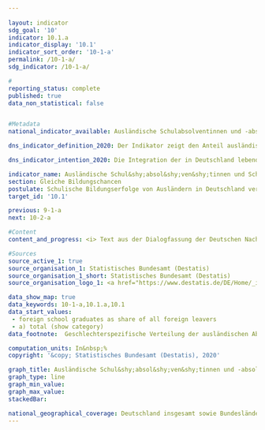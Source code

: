 ```yaml
---
                   
layout: indicator                   
sdg_goal: '10'                   
indicator: 10.1.a                   
indicator_display: '10.1'                   
indicator_sort_order: '10-1-a'                   
permalink: /10-1-a/                   
sdg_indicator: /10-1-a/                   

#                   
reporting_status: complete                   
published: true                   
data_non_statistical: false                   


#Metadata                   
national_indicator_available: Ausländische Schulabsolventinnen und -absolventen                   

dns_indicator_definition_2020: Der Indikator zeigt den Anteil ausländischer Schul&shy;absol&shy;ven&shy;tinnen und -absolventen in Prozent aller ausländischen Schul&shy;abgäng&shy;erinnen und -abgänger eines Jahrgangs. Als Absolventinnen und Absolventen gelten hierbei Personen, die die allgemeinbildenden Schulen mit mindestens einem Hauptschulabschluss verlassen.                   

dns_indicator_intention_2020: Die Integration der in Deutschland lebenden Ausländerinnen und Ausländer ist eine wichtige Voraussetzung für den sozialen Zusammenhalt unserer Gesellschaft. Grundbedingung für eine erfolgreiche Integration ist eine ausreichende schulische Qualifizierung, die berufliche Ausbildungs- und Erwerbsmöglichkeiten eröffnet. Ziel der Bundesregierung ist es daher, bis zum Jahr 2030 den Anteil ausländischer Schul&shy;absol&shy;ven&shy;tinnen und -absolventen, die mindestens einen Hauptschulabschluss erreichen, zu erhöhen und den Anteil an die Quote deutscher Schul&shy;absol&shy;ven&shy;tinnen und -absolventen anzugleichen.                   

indicator_name: Ausländische Schul&shy;absol&shy;ven&shy;tinnen und Schul&shy;absol&shy;venten                   
section: Gleiche Bildungschancen                   
postulate: Schulische Bildungserfolge von Ausländern in Deutschland verbessern                   
target_id: '10.1'                   

previous: 9-1-a                   
next: 10-2-a                   

#Content                    
content_and_progress: <i> Text aus der Dialogfassung der Deutschen Nachhaltigkeitsstrategie</i><br><br>Datengrundlage des Indikators bilden die Schulstatistiken der einzelnen Bundesländer. Dabei handelt es sich in der Regel um Totalerhebungen mit Auskunftspflicht. Ihre Zusammenfassung zum Bundesergebnis erfolgt durch das Statistische Bundesamt auf Grundlage des von der Kultusministerkonferenz erstellten Definitionenkatalogs. Die Aggregation der Länderergebnisse zum Bundesergebnis wird beeinträchtigt durch die unterschiedliche Bildungspolitik der Länder, zum Beispiel bei Versetzungsregeln oder der Einrichtung von Bildungsgängen im Bereich der beruflichen Schulen. Dies kann auch durch formale Regelungen der jeweiligen Zuordnungen nur zum Teil kompensiert werden.<br><br>Absolventinnen und Absolventen sind Schülerinnen und Schüler, die die jeweilige Schulart mit Abschluss verlassen haben. Eingeschlossen werden Schülerinnen und Schüler, die auf eine andere allgemeinbildende Schulart gewechselt haben, um einen zusätzlichen Abschluss zu erwerben. Zudem gelten als Ausländerin oder Ausländer alle Personen, die nicht Deutsche im Sinne des Art. 116 Abs. 1 GG sind, das heißt die deutsche Staatsangehörigkeit nicht besitzen. Dazu zählen auch Staatenlose und Personen mit ungeklärter Staatsangehörigkeit. Deutsche, die zugleich eine weitere Staatsangehörigkeit besitzen, zählen nicht zur ausländischen Bevölkerung.<br><br>Im Jahr 2018 lag der Anteil der ausländischen Schulabsolventinnen und -absolventen, die mindestens einen Hauptschulabschluss erreicht haben, gemessen an allen ausländischen Schulabgängerinnen und -abgängern sowie Schulabsolventinnen und -absolventen bei 81,8&nbsp;%. Damit hat sich der Anteil gegenüber dem Vorjahreswert nicht verändert. Betrachtet man die geschlechterspezifischen Anteile, so lag der Anteil der ausländischen Absolventinnen bei 85,6&nbsp;%, während der Anteil der Absolventen mit 78,8&nbsp;% geringer ausfiel. Der Anteil deutscher Schulabsolventinnen und -absolventen, die mindestens einen Hauptschulabschluss erlangt haben lag zuletzt bei 94,6&nbsp;% und somit annähernd stabil. Der Abstand zwischen dem Anteil ausländischer Schulabsolventinnen und -absolventen gegenüber den deutschen Schulabsolventinnen und -absolventen hat sich von 11,9 Prozentpunkten im Jahr 1996 auf 12,8 Prozentpunkte im Jahr 2018 leicht erhöht. Nachdem die Werte sich bis zum Jahr 2013 tendenziell anglichen, gehen sie seitdem wieder auseinander.<br><br>Betrachtet man zusätzlich die erreichten Abschlüsse, so lässt sich feststellen, dass 31,1&nbsp;% der ausländischen Schulabsolventinnen und -absolventen allgemeinbildender Schulen des Jahrgangs 2018 einen Hauptschulabschluss erwarben, 34,7&nbsp;% beendeten die Schule mit einem mittleren Abschluss und 15,9&nbsp;% erreichten die Fachhochschulreife oder die allgemeine Hochschulreife. Bei den deutschen Schulabsolventinnen und -absolventen erwarben 14,9&nbsp;% einen Hauptschulabschluss, 42,8&nbsp;% einen mittleren Abschluss und 36,8&nbsp;% die Fachhochschulreife oder die allgemeine Hochschulreife. Insbesondere bei den höheren Bildungsabschlüssen sind demnach die ausländischen Jugendlichen im Vergleich zu den deutschen deutlich unterrepräsentiert.                   

#Sources
source_active_1: true                           
source_organisation_1: Statistisches Bundesamt (Destatis)                           
source_organisation_1_short: Statistisches Bundesamt (Destatis)                           
source_organisation_logo_1: <a href="https://www.destatis.de/DE/Home/_inhalt.html"><img src="https://g205sdgs.github.io/sdg-indicators/public/logos/destatis.png" alt="Logo Statistisches Bundesamt (Destatis)" title="Klicken Sie hier um zu der Homepage der Organisation zu gelangen" /></a>

data_show_map: true                   
data_keywords: 10-1-a,10.1.a,10.1                   
data_start_values: 
 - foreign school graduates as share of all foreign leavers
 - a) total (show category)                   
data_footnote:  Geschlechterspezifische Verteilung der ausländischen Absolventen/Abgänger teilweise geschätzt. Externe Absolventen werden nicht erhoben.                   

computation_units: In&nbsp;%                     
copyright: '&copy; Statistisches Bundesamt (Destatis), 2020'                   

graph_title: Ausländische Schul&shy;absol&shy;ven&shy;tinnen und -absolventen                   
graph_type: line                   
graph_min_value:                    
graph_max_value:                    
stackedBar:                    

national_geographical_coverage: Deutschland insgesamt sowie Bundesländer                   
---
```

